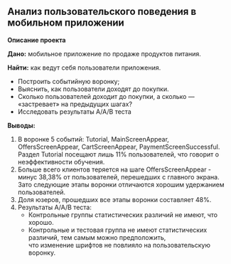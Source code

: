 ## Анализ пользовательского поведения в мобильном приложении ##

**Описание проекта**

**Дано:** мобильное приложение по продаже продуктов питания.

**Найти:** как ведут себя пользователи приложения.
- Построить событийную воронку; 
- Выяснить, как пользователи доходят до покупки. 
- Сколько пользователей доходит до покупки, а сколько — «застревает» на предыдущих шагах? 
- Исследовать результаты A/A/B теста


**Выводы:**

1. В воронке 5 событий: Tutorial, MainScreenAppear, OffersScreenAppear, CartScreenAppear, PaymentScreenSuccessful.  
Раздел Tutorial посещают лишь 11% пользователей, что говорит о неэффективности обучения.
2. Больше всего клиентов теряется на шаге OffersScreenAppear - минус 38,38% от пользователей, перешедших с главного экрана.  
Зато следующие этапы воронки отличаются хорошим удержанием пользователей.
3. Доля юзеров, прошедших все этапы воронки составляет 48%.
4. Результаты A/A/B теста:
    - Контрольные группы статистических различий не имеют, что хорошо.
    - Контрольные и тестовая группа не имеют статистических различий, тем самым можно предположить,  
    что изменение шрифтов не повлияло на пользовательскую воронку.
